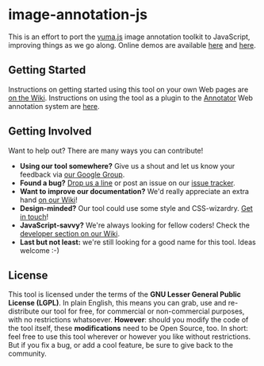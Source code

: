 # image-annotation-js

This is an effort to port the [yuma.js](http://yuma-js.github.com) image annotation toolkit to JavaScript, improving things as we go along. Online demos are available [here](http://yuma-js.github.com/yuma2.html) and [here](http://yuma-js.github.com/okfn_plugin.html).

## Getting Started

Instructions on getting started using this tool on your own Web pages are [on the Wiki](image-annotation-js/wiki/Getting-Started). Instructions on using the tool as a plugin to the [Annotator](http://okfnlabs.org/annotator/) Web annotation system are [here](image-annotation-js/wiki/Getting-Started-OKFN).

## Getting Involved

Want to help out? There are many ways you can contribute!

* __Using our tool somewhere?__ Give us a shout and let us know your feedback via [our Google Group](http://groups.google.com/group/yuma-annotation).
* __Found a bug?__ [Drop us a line](http://groups.google.com/group/yuma-annotation) or post an issue on our [issue tracker](image-annotation-js/issues).
* __Want to improve our documentation?__ We'd really appreciate an extra hand [on our Wiki](image-annotation-js/wiki)!
* __Design-minded?__ Our tool could use some style and CSS-wizardry. [Get in touch](http://groups.google.com/group/yuma-annotation)!
* __JavaScript-savvy?__ We're always looking for fellow coders! Check the [developer section on our Wiki](image-annotation-js/wiki/Developers).
* __Last but not least:__ we're still looking for a good name for this tool. Ideas welcome :-)

## License

This tool is licensed under the terms of the __GNU Lesser General Public License (LGPL)__. In plain English, this means you can grab, use and re-distribute our tool for free, for commercial or non-commercial purposes, with no restrictions whatsoever. __However__: should you modify the code of the tool itself, these __modifications__ need to be Open Source, too. In short: feel free to use this tool wherever or however you like without restrictions. But if you fix a bug, or add a cool feature, be sure to give back to the community.


